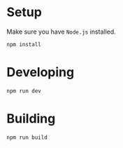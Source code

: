 # Setup
Make sure you have `Node.js` installed.

```properties
npm install
```

# Developing
```properties
npm run dev
```

# Building
```properties
npm run build
```
